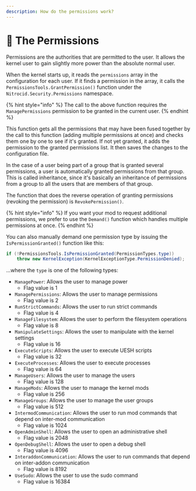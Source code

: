 ```yaml
---
description: How do the permissions work?
---
```


# 🔐 The Permissions

Permissions are the authorities that are permitted to the user. It allows the kernel user to gain slightly more power than the absolute normal user.

When the kernel starts up, it reads the `permissions` array in the configuration for each user. If it finds a permission in the array, it calls the `PermissionsTools.GrantPermission()` function under the `Nitrocid.Security.Permissions` namespace.

{% hint style="info" %}
The call to the above function requires the `ManagePermissions` permission to be granted in the current user.
{% endhint %}

This function gets all the permissions that may have been fused together by the call to this function (adding multiple permissions at once) and checks them one by one to see if it's granted. If not yet granted, it adds the permission to the granted permissions list. It then saves the changes to the configuration file.

In the case of a user being part of a group that is granted several permissions, a user is automatically granted permissions from that group. This is called inheritance, since it's basically an inheritance of permissions from a group to all the users that are members of that group.

The function that does the reverse operation of granting permissions (revoking the permission) is `RevokePermission()`.

{% hint style="info" %}
If you want your mod to request additional permissions, we prefer to use the `Demand()` function which handles multiple permissions at once.
{% endhint %}

You can also manually demand one permission type by issuing the `IsPermissionGranted()` function like this:

```csharp
if (!PermissionsTools.IsPermissionGranted(PermissionTypes.type))
    throw new KernelException(KernelExceptionType.PermissionDenied);
```

...where the `type` is one of the following types:

* `ManagePower`: Allows the user to manage power
  * Flag value is 1
* `ManagePermissions`: Allows the user to manage permissions
  * Flag value is 2
* `RunStrictCommands`: Allows the user to run strict commands
  * Flag value is 4
* `ManageFilesystem`: Allows the user to perform the filesystem operations
  * Flag value is 8
* `ManipulateSettings`: Allows the user to manipulate with the kernel settings
  * Flag value is 16
* `ExecuteScripts`: Allows the user to execute UESH scripts
  * Flag value is 32
* `ExecuteProcesses`: Allows the user to execute processes
  * Flag value is 64
* `ManageUsers`: Allows the user to manage the users
  * Flag value is 128
* `ManageMods`: Allows the user to manage the kernel mods
  * Flag value is 256
* `ManageGroups`: Allows the user to manage the user groups
  * Flag value is 512
* `IntermodCommunication`: Allows the user to run mod commands that depend on inter-mod communication
  * Flag value is 1024
* `OpenAdminShell`: Allows the user to open an administrative shell
  * Flag value is 2048
* `OpenDebugShell`: Allows the user to open a debug shell
  * Flag value is 4096
* `InteraddonCommunication`: Allows the user to run commands that depend on inter-addon communication
  * Flag value is 8192
* `UseSudo`: Allows the user to use the sudo command
  * Flag value is 16384
